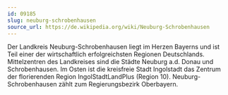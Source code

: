 ```yaml
---
id: 09185
slug: neuburg-schrobenhausen
source_url: https://de.wikipedia.org/wiki/Neuburg-Schrobenhausen
---
```


Der Landkreis Neuburg-Schrobenhausen liegt im Herzen Bayerns und ist Teil einer der wirtschaftlich erfolgreichsten Regionen Deutschlands. Mittelzentren des Landkreises sind die Städte Neuburg a.d. Donau und Schrobenhausen. Im Osten ist die kreisfreie Stadt Ingolstadt das Zentrum der florierenden Region IngolStadtLandPlus (Region 10). Neuburg-Schrobenhausen zählt zum Regierungsbezirk Oberbayern.
